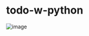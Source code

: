 ﻿# todo-w-python
![image](https://github.com/user-attachments/assets/36a9c800-80dc-47e7-9a3e-a506371d10d8)
